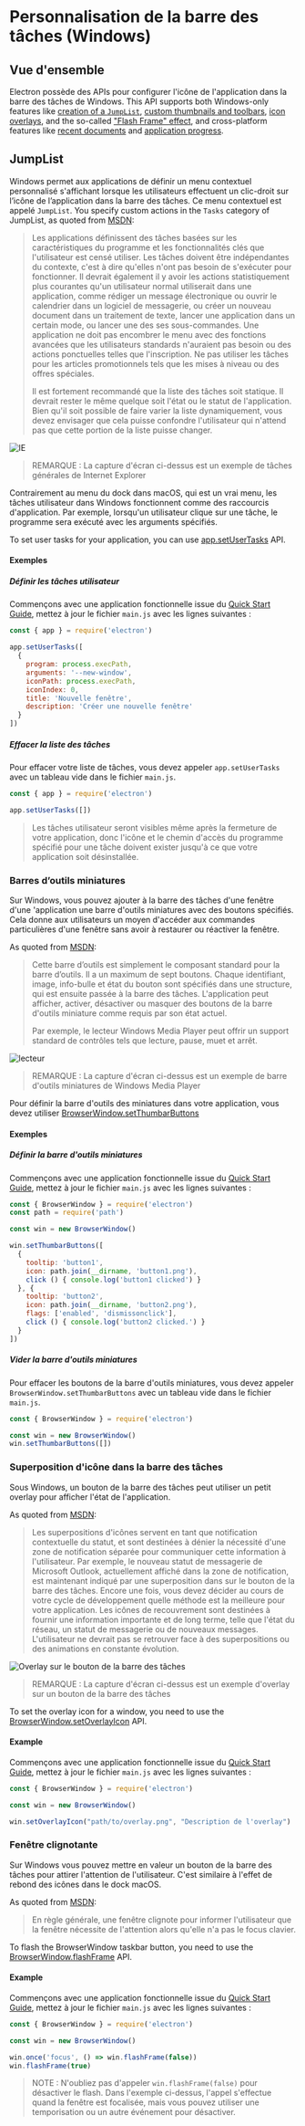 # Personnalisation de la barre des tâches (Windows)

## Vue d'ensemble

Electron possède des APIs pour configurer l'icône de l'application dans la barre des tâches de Windows. This API supports both Windows-only features like [creation of a `JumpList`](#jumplist), [custom thumbnails and toolbars](#thumbnail-toolbars), [icon overlays](#icon-overlays-in-taskbar), and the so-called ["Flash Frame" effect](#flash-frame), and cross-platform features like [recent documents][recent-documents] and [application progress][progress-bar].

## JumpList

Windows permet aux applications de définir un menu contextuel personnalisé s'affichant lorsque les utilisateurs effectuent un clic-droit sur l’icône de l’application dans la barre des tâches. Ce menu contextuel est appelé `JumpList`. You specify custom actions in the `Tasks` category of JumpList, as quoted from [MSDN][msdn-jumplist]:

> Les applications définissent des tâches basées sur les caractéristiques du programme et les fonctionnalités clés que l'utilisateur est censé utiliser. Les tâches doivent être indépendantes du contexte, c'est à dire qu'elles n'ont pas besoin de s'exécuter pour fonctionner. Il devrait également il y avoir les actions statistiquement plus courantes qu'un utilisateur normal utiliserait dans une application, comme rédiger un message électronique ou ouvrir le calendrier dans un logiciel de messagerie, ou créer un nouveau document dans un traitement de texte, lancer une application dans un certain mode, ou lancer une des ses sous-commandes. Une application ne doit pas encombrer le menu avec des fonctions avancées que les utilisateurs standards n'auraient pas besoin ou des actions ponctuelles telles que l'inscription. Ne pas utiliser les tâches pour les articles promotionnels tels que les mises à niveau ou des offres spéciales.
> 
> Il est fortement recommandé que la liste des tâches soit statique. Il devrait rester le même quelque soit l'état ou le statut de l'application. Bien qu'il soit possible de faire varier la liste dynamiquement, vous devez envisager que cela puisse confondre l'utilisateur qui n'attend pas que cette portion de la liste puisse changer.

![IE](https://i-msdn.sec.s-msft.com/dynimg/IC420539.png)

> REMARQUE : La capture d'écran ci-dessus est un exemple de tâches générales de Internet Explorer

Contrairement au menu du dock dans macOS, qui est un vrai menu, les tâches utilisateur dans Windows fonctionnent comme des raccourcis d'application. Par exemple, lorsqu'un utilisateur clique sur une tâche, le programme sera exécuté avec les arguments spécifiés.

To set user tasks for your application, you can use [app.setUserTasks][setusertaskstasks] API.

#### Exemples

##### Définir les tâches utilisateur

Commençons avec une application fonctionnelle issue du [Quick Start Guide](quick-start.md), mettez à jour le fichier `main.js` avec les lignes suivantes :

```javascript
const { app } = require('electron')

app.setUserTasks([
  {
    program: process.execPath,
    arguments: '--new-window',
    iconPath: process.execPath,
    iconIndex: 0,
    title: 'Nouvelle fenêtre',
    description: 'Créer une nouvelle fenêtre'
  }
])
```

##### Effacer la liste des tâches

Pour effacer votre liste de tâches, vous devez appeler `app.setUserTasks` avec un tableau vide dans le fichier `main.js`.

```javascript
const { app } = require('electron')

app.setUserTasks([])
```

> Les tâches utilisateur seront visibles même après la fermeture de votre application, donc l'icône et le chemin d'accès du programme spécifié pour une tâche doivent exister jusqu'à ce que votre application soit désinstallée.

### Barres d’outils miniatures

Sur Windows, vous pouvez ajouter à la barre des tâches d'une fenêtre d'une 'application une barre d'outils miniatures avec des boutons spécifiés. Cela donne aux utilisateurs un moyen d'accéder aux commandes particulières d'une fenêtre sans avoir à restaurer ou réactiver la fenêtre.

As quoted from [MSDN][msdn-thumbnail]:

> Cette barre d’outils est simplement le composant standard pour la barre d’outils. Il a un maximum de sept boutons. Chaque identifiant, image, info-bulle et état du bouton sont spécifiés dans une structure, qui est ensuite passée à la barre des tâches. L'application peut afficher, activer, désactiver ou masquer des boutons de la barre d'outils miniature comme requis par son état actuel.
> 
> Par exemple, le lecteur Windows Media Player peut offrir un support standard de contrôles tels que lecture, pause, muet et arrêt.

![lecteur](https://i-msdn.sec.s-msft.com/dynimg/IC420540.png)

> REMARQUE : La capture d'écran ci-dessus est un exemple de barre d'outils miniatures de Windows Media Player

Pour définir la barre d'outils des miniatures dans votre application, vous devez utiliser [BrowserWindow.setThumbarButtons][setthumbarbuttons]

#### Exemples

##### Définir la barre d'outils miniatures

Commençons avec une application fonctionnelle issue du [Quick Start Guide](quick-start.md), mettez à jour le fichier `main.js` avec les lignes suivantes :

```javascript
const { BrowserWindow } = require('electron')
const path = require('path')

const win = new BrowserWindow()

win.setThumbarButtons([
  {
    tooltip: 'button1',
    icon: path.join(__dirname, 'button1.png'),
    click () { console.log('button1 clicked') }
  }, {
    tooltip: 'button2',
    icon: path.join(__dirname, 'button2.png'),
    flags: ['enabled', 'dismissonclick'],
    click () { console.log('button2 clicked.') }
  }
])
```

##### Vider la barre d'outils miniatures

Pour effacer les boutons de la barre d'outils miniatures, vous devez appeler `BrowserWindow.setThumbarButtons` avec un tableau vide dans le fichier `main.js`.

```javascript
const { BrowserWindow } = require('electron')

const win = new BrowserWindow()
win.setThumbarButtons([])
```

### Superposition d'icône dans la barre des tâches

Sous Windows, un bouton de la barre des tâches peut utiliser un petit overlay pour afficher l'état de l'application.

As quoted from [MSDN][msdn-icon-overlay]:

> Les superpositions d'icônes servent en tant que notification contextuelle du statut, et sont destinées à dénier la nécessité d'une zone de notification séparée pour communiquer cette information à l'utilisateur. Par exemple, le nouveau statut de messagerie de Microsoft Outlook, actuellement affiché dans la zone de notification, est maintenant indiqué par une superposition dans sur le bouton de la barre des tâches. Encore une fois, vous devez décider au cours de votre cycle de développement quelle méthode est la meilleure pour votre application. Les icônes de recouvrement sont destinées à fournir une information importante et de long terme, telle que l'état du réseau, un statut de messagerie ou de nouveaux messages. L'utilisateur ne devrait pas se retrouver face à des superpositions ou des animations en constante évolution.

![Overlay sur le bouton de la barre des tâches](https://i-msdn.sec.s-msft.com/dynimg/IC420441.png)

> REMARQUE : La capture d'écran ci-dessus est un exemple d'overlay sur un bouton de la barre des tâches

To set the overlay icon for a window, you need to use the [BrowserWindow.setOverlayIcon][setoverlayicon] API.

#### Example

Commençons avec une application fonctionnelle issue du [Quick Start Guide](quick-start.md), mettez à jour le fichier `main.js` avec les lignes suivantes :

```javascript
const { BrowserWindow } = require('electron')

const win = new BrowserWindow()

win.setOverlayIcon("path/to/overlay.png", "Description de l'overlay")
```

### Fenêtre clignotante

Sur Windows vous pouvez mettre en valeur un bouton de la barre des tâches pour attirer l'attention de l'utilisateur. C'est similaire à l'effet de rebond des icônes dans le dock macOS.

As quoted from [MSDN][msdn-flash-frame]:

> En règle générale, une fenêtre clignote pour informer l'utilisateur que la fenêtre nécessite de l'attention alors qu'elle n'a pas le focus clavier.

To flash the BrowserWindow taskbar button, you need to use the [BrowserWindow.flashFrame][flashframe] API.

#### Example

Commençons avec une application fonctionnelle issue du [Quick Start Guide](quick-start.md), mettez à jour le fichier `main.js` avec les lignes suivantes :

```javascript
const { BrowserWindow } = require('electron')

const win = new BrowserWindow()

win.once('focus', () => win.flashFrame(false))
win.flashFrame(true)
```

> NOTE : N'oubliez pas d'appeler `win.flashFrame(false)` pour désactiver le flash. Dans l'exemple ci-dessus, l'appel s'effectue quand la fenêtre est focalisée, mais vous pouvez utiliser une temporisation ou un autre événement pour désactiver.

[msdn-jumplist]: https://docs.microsoft.com/en-us/windows/win32/shell/taskbar-extensions#tasks

[msdn-thumbnail]: https://docs.microsoft.com/en-us/windows/win32/shell/taskbar-extensions#thumbnail-toolbars

[msdn-icon-overlay]: https://docs.microsoft.com/en-us/windows/win32/shell/taskbar-extensions#icon-overlays

[msdn-flash-frame]: https://docs.microsoft.com/en-us/windows/win32/api/winuser/nf-winuser-flashwindow#remarks

[setthumbarbuttons]: ../api/browser-window.md#winsetthumbarbuttonsbuttons-windows
[setusertaskstasks]: ../api/app.md#appsetusertaskstasks-windows
[setoverlayicon]: ../api/browser-window.md#winsetoverlayiconoverlay-description-windows
[flashframe]: ../api/browser-window.md#winflashframeflag
[recent-documents]: ./recent-documents.md
[progress-bar]: ./progress-bar.md
